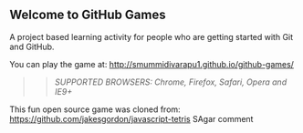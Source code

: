## Welcome to GitHub Games

A project based learning activity for people who are getting started with Git and GitHub.

You can play the game at: http://smummidivarapu1.github.io/github-games/

>> _*SUPPORTED BROWSERS*: Chrome, Firefox, Safari, Opera and IE9+_

This fun open source game was cloned from: https://github.com/jakesgordon/javascript-tetris
SAgar comment